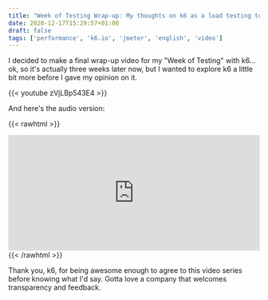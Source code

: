 ```yaml
---
title: "Week of Testing Wrap-up: My thoughts on k6 as a load testing tool"
date: 2020-12-17T15:29:57+01:00
draft: false
tags: ['performance', 'k6.io', 'jmeter', 'english', 'video']
---
```


I decided to make a final wrap-up video for my "Week of Testing" with k6... ok, so it's actually three weeks later now, but I wanted to explore k6 a little bit more before I gave my opinion on it.

{{< youtube zVjLBp543E4 >}}

And here's the audio version:

{{< rawhtml >}}
<iframe src="https://open.spotify.com/embed-podcast/episode/0YgYqrPpEzEMSZIloeiQtC" width="100%" height="232" frameborder="0" allowtransparency="true" allow="encrypted-media"></iframe>
{{< /rawhtml >}}

Thank you, k6, for being awesome enough to agree to this video series before knowing what I'd say. Gotta love a company that welcomes transparency and feedback.
